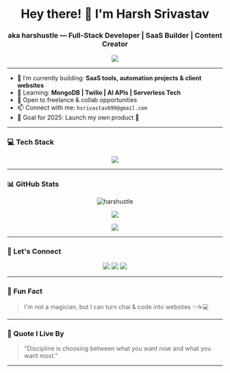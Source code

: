 <h1 align="center">Hey there! 👋 I'm Harsh Srivastav</h1>
<h3 align="center">aka harshustle — Full-Stack Developer | SaaS Builder | Content Creator</h3>

<p align="center">
  <img src="https://readme-typing-svg.herokuapp.com?font=Fira+Code&weight=500&size=22&duration=3000&pause=800&color=F75C7E&center=true&vCenter=true&width=440&lines=Code+like+a+Craftsman.;Build+like+a+Hustler.;Deploy+like+a+Pro."/>
</p>

---

- 🔭 I’m currently building: **SaaS tools, automation projects & client websites**
- 🧠 Learning: **MongoDB | Twilio | AI APIs | Serverless Tech**
- 🌱 Open to freelance & collab opportunities
- 📫 Connect with me: `hsrivastav099@gmail.com`
- 🎯 Goal for 2025: Launch my own product 🚀

---

### 💻 Tech Stack

<p align="center">
  <img src="https://skillicons.dev/icons?i=html,css,js,react,nodejs,express,mongodb,git,github,vscode,firebase,tailwind" />
</p>

---

### 📊 GitHub Stats

<p align="center">
  <img src="https://github-readme-stats.vercel.app/api?username=harshustle&show_icons=true&theme=radical&cache_seconds=1800" alt="harshustle" />
</p>

<p align="center">
  <img src="https://streak-stats.demolab.com?user=harshustle&theme=radical&hide_border=true" />
</p>

<p align="center">
  <img src="https://github-readme-stats.vercel.app/api/top-langs/?username=harshustle&layout=compact&theme=radical" />
</p>

---

### 🔗 Let's Connect

<p align="center">
  <a href="mailto:hsrivastav099@gmail.com"><img src="https://img.shields.io/badge/Gmail-D14836?style=for-the-badge&logo=gmail&logoColor=white" /></a>
  <a href="https://github.com/harshustle"><img src="https://img.shields.io/badge/GitHub-000000?style=for-the-badge&logo=github&logoColor=white" /></a>
  <a href="https://instagram.com/ixhustle"><img src="https://img.shields.io/badge/Instagram-E4405F?style=for-the-badge&logo=instagram&logoColor=white" /></a>
</p>

---

### 📌 Fun Fact

> I'm not a magician, but I can turn chai & code into websites ✨☕💻

---

### 🧠 Quote I Live By

> "Discipline is choosing between what you want now and what you want most."

---

